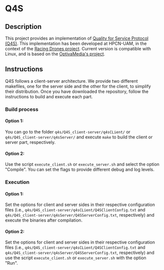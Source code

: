 # Q4S

## Description

This project provides an implementation of [Quality for Service Protocol (Q4S)](https://datatracker.ietf.org/doc/draft-aranda-dispatch-q4s/ "Q4S @ IETF Datatracker"). This implementation has been developed at HPCN-UAM, in the context of the [Racing Drones project](http://www.hpcn-uam.es/project/racing-drones/ "Racing Drones @ HPCN-UAM"). Current version is compatible with Linux, and is based on the [OptivaMedia's project](https://github.com/OptivaMediaArqueopterix/q4s).

## Instructions

Q4S follows a client-server architecture. We provide two different makefiles, one for the server side and the other for the client, to simplify their distribution. Once you have downloaded the repository, follow the instructions to build and execute each part.

### Build process

#### Option 1: 
You can go to the folder ```q4s/Q4S_client-server/q4sCLient/``` or ```q4s/Q4S_client-server/q4sServer/``` and execute ```make``` to build the client or server part, respectively.

#### Option 2:
Use the script ```execute_client.sh``` or ```execute_server.sh``` and select the option "Compile". You can set the flags to provide different debug and log levels.

### Execution

#### Option 1: 
Set the options for client and server sides in their respective configuration files (i.e., ```q4s/Q4S_client-server/q4sCLient/Q4SClientConfig.txt``` and ```q4s/Q4S_client-server/q4sServer/Q4SServerConfig.txt```, respectively) and execute the binaries after compilation.

#### Option 2: 
Set the options for client and server sides in their respective configuration files (i.e., ```q4s/Q4S_client-server/q4sCLient/Q4SClientConfig.txt``` and ```q4s/Q4S_client-server/q4sServer/Q4SServerConfig.txt```, respectively) and use the script ```execute_client.sh``` or ```execute_server.sh``` with the option "Run".
